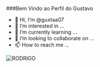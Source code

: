 ###Bem Vindo ao Perfil do Gustavo

- 👋 Hi, I’m @guxtaa07
- 👀 I’m interested in ...
- 🌱 I’m currently learning ...
- 💞️ I’m looking to collaborate on ...
- 📫 How to reach me ...

<!---
guxtaa07/guxtaa07 is a ✨ special ✨ repository because its `README.md` (this file) appears on your GitHub profile.
You can click the Preview link to take a look at your changes.
--->
![RODRIGO](https://tenor.com/pt-BR/view/rodrygo-gif-16426122751883485552)
